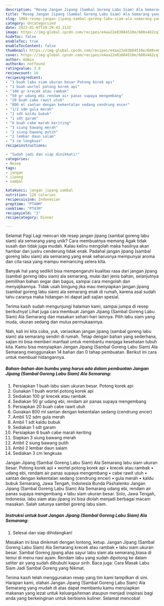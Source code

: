 ```yaml
---
description: "Resep Jangan Jipang (Sambal Goreng Labu Siam) Ala Semarang yang Lezat Sekali, Lezat"
title: "Resep Jangan Jipang (Sambal Goreng Labu Siam) Ala Semarang yang Lezat Sekali, Lezat"
slug: 1004-resep-jangan-jipang-sambal-goreng-labu-siam-ala-semarang-yang-lezat-sekali-lezat
category: Uncategorized
date: 2023-01-07T19:29:43.213Z
image: https://img-global.cpcdn.com/recipes/e4aa22e83884510e/680x482cq70/jangan-jipang-sambal-goreng-labu-siam-ala-semarang-foto-resep-utama.jpg
hideToc: false
enableToc: true
enableTocContent: false
thumbnail: https://img-global.cpcdn.com/recipes/e4aa22e83884510e/680x482cq70/jangan-jipang-sambal-goreng-labu-siam-ala-semarang-foto-resep-utama.jpg
cover: https://img-global.cpcdn.com/recipes/e4aa22e83884510e/680x482cq70/jangan-jipang-sambal-goreng-labu-siam-ala-semarang-foto-resep-utama.jpg
author: Admin
authorAv: notfound
ratingvalue: 3.8
reviewcount: 16
recipeingredient:
- "1 buah labu siam ukuran besar Potong korek api"
- "1 buah wortel potong korek api"
- "100 gr krecek atau rambak"
- "50 gr udang ebi rendam air panas supaya mengembang"
- "20 buah cabe rawit utuh"
- "800 ml santan dengan kekentalan sedang cendrung encer"
- "1/2 sdm gula merah"
- "1 sdt kaldu bubuk"
- "1 sdt garam"
- "6 buah cabe marah keriting"
- "3 siung bawang merah"
- "2 siung bawang putih"
- "2 lembar daun salam"
- "3 cm lengkuas"
recipeinstructions:

- "Sudah jadi dan siap dinikmati!"
categories:
- Resep
tags:
- jangan
- jipang
- sambal

katakunci: jangan jipang sambal 
nutrition: 126 calories
recipecuisine: Indonesian
preptime: "PT40M"
cooktime: "PT43M"
recipeyield: "2"
recipecategory: Dinner

---
```



Selamat Pagi Lagi mencari ide resep jangan jipang (sambal goreng labu siam) ala semarang yang unik? Cara membuatnya memang Agak tidak susah dan tidak juga mudah. Kalau keliru mengolah maka hasilnya akan hambar dan justru cenderung tidak enak. Padahal jangan jipang (sambal goreng labu siam) ala semarang yang enak seharusnya mempunyai aroma dan cita rasa yang mampu memancing selera kita.


Banyak hal yang sedikit bisa mempengaruhi kualitas rasa dari jangan jipang (sambal goreng labu siam) ala semarang, mulai dari jenis bahan, selanjutnya pemilihan bahan segar dan bagus, sampai cara mengolah dan menyajikannya. Tidak usah bingung jika mau menyiapkan jangan jipang (sambal goreng labu siam) ala semarang enak di rumah, karena asal sudah tahu caranya maka hidangan ini dapat jadi sajian spesial.

Terima kasih sudah mengunjungi halaman kami, sampai jumpa di resep berikutnya! Lihat juga cara membuat Jangan Jipang (Sambal Goreng Labu Siam) Ala Semarang dan masakan sehari-hari lainnya. Pilih labu siam yang muda, ukuran sedang dan mulus permukaannya.


Nah, kali ini kita coba, yuk, variasikan jangan jipang (sambal goreng labu siam) ala semarang sendiri di rumah. Tetap dengan bahan yang sederhana, sajian ini bisa memberi manfaat untuk membantu menjaga kesehatan tubuh kita. Kamu bisa menyiapkan Jangan Jipang (Sambal Goreng Labu Siam) Ala Semarang menggunakan 14 bahan dan 0 tahap pembuatan. Berikut ini cara untuk membuat hidangannya.

<!--inarticleads1-->

##### Bahan-bahan dan bumbu yang harus ada dalam pembuatan Jangan Jipang (Sambal Goreng Labu Siam) Ala Semarang:

1. Persiapkan 1 buah labu siam ukuran besar. Potong korek api
1. Gunakan 1 buah wortel potong korek api
1. Sediakan 100 gr krecek atau rambak
1. Sediakan 50 gr udang ebi, rendam air panas supaya mengembang
1. Persiapkan 20 buah cabe rawit utuh
1. Gunakan 800 ml santan dengan kekentalan sedang (cendrung encer)
1. Ambil 1/2 sdm gula merah
1. Ambil 1 sdt kaldu bubuk
1. Sediakan 1 sdt garam
1. Persiapkan 6 buah cabe marah keriting
1. Siapkan 3 siung bawang merah
1. Ambil 2 siung bawang putih
1. Ambil 2 lembar daun salam
1. Sediakan 3 cm lengkuas


Jangan Jipang (Sambal Goreng Labu Siam) Ala Semarang labu siam ukuran besar. Potong korek api • wortel potong korek api • krecek atau rambak • udang ebi, rendam air panas supaya mengembang • cabe rawit utuh • santan dengan kekentalan sedang (cendrung encer) • gula merah • kaldu bubuk Semarang, Jawa Tengah, Indonesia Bunda Pashalenko Jangan Jipang (Sambal Goreng Labu Siam) Ala Semarang udang ebi, rendam air panas supaya mengembang • labu siam ukuran besar. Solo, Jawa Tengah, Indonesia. labu siam atau jipang ini bisa diolah menjadi berbagai macam masakan. Salah satunya sambel goreng labu siam. 

<!--inarticleads2-->

##### Instruksi untuk buat Jangan Jipang (Sambal Goreng Labu Siam) Ala Semarang:


1. Selesai dan siap dihidangkan!

Masakan ini bisa dinikmati dengan lontong, ketup. Jangan Jipang (Sambal Goreng Labu Siam) Ala Semarang krecek atau rambak • labu siam ukuran besar. Sambal Goreng jipang alias sayur labu siam ala semarang,biasa di temui di menu nasi ayam. Rendam labu yang sudah dipotong ke dalam seliter air yang sudah dibubuhi kapur sirih. Baca juga: Cara Masak Labu Siam Jadi Sambal Goreng yang Nikmat. 

Terima kasih telah menggunakan resep yang tim kami tampilkan di sini. Harapan kami, olahan Jangan Jipang (Sambal Goreng Labu Siam) Ala Semarang yang mudah di atas dapat membantu kamu menyiapkan makanan yang lezat untuk keluarga/teman ataupun menjadi inspirasi bagi anda yang berkeinginan untuk berbisnis kuliner. Selamat mencoba!
